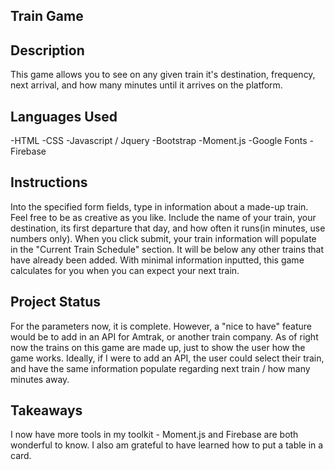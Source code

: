 ## Train Game

## Description
This game allows you to see on any given train it's destination, frequency, next arrival, and how many minutes until it arrives on the platform.

## Languages Used

-HTML
-CSS
-Javascript / Jquery
-Bootstrap
-Moment.js
-Google Fonts
-Firebase

## Instructions
Into the specified form fields, type in information about a made-up train. Feel free to be as creative as you like. Include the name of your train, your destination, its first departure that day, and how often it runs(in minutes, use numbers only). When you click submit, your train information will populate in the "Current Train Schedule" section. It will be below any other trains that have already been added. 
With minimal information inputted, this game calculates for you when you can expect your next train.

## Project Status
For the parameters now, it is complete. However, a "nice to have" feature would be to add in an API for Amtrak, or another train company. As of right now the trains on this game are made up, just to show the user how the game works. Ideally, if I were to add an API, the user could select their train, and have the same information populate regarding next train / how many minutes away.

## Takeaways
I now have more tools in my toolkit - Moment.js and Firebase are both wonderful to know. I also am grateful to have learned how to put a table in a card. 





